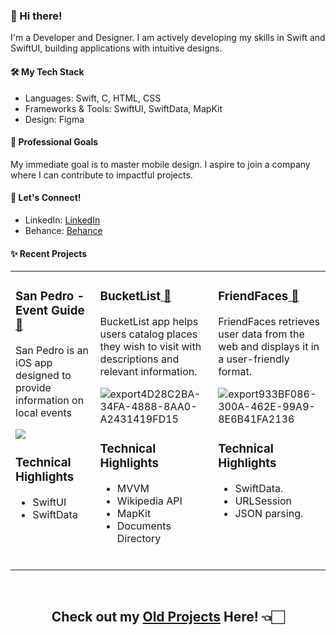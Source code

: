 ### 👋 Hi there!

I'm a Developer and Designer. I am actively developing my skills in Swift and SwiftUI, building applications with intuitive designs.

#### 🛠️ My Tech Stack
- Languages: Swift, C, HTML, CSS
- Frameworks & Tools: SwiftUI, SwiftData, MapKit
- Design: Figma

#### 🎯 Professional Goals
My immediate goal is to master mobile design. I aspire to join a company where I can contribute to impactful projects.

#### 🤝 Let's Connect!
- LinkedIn: [LinkedIn](https://www.linkedin.com/in/ricardo-nlo/)
- Behance: [Behance](https://www.behance.net/ricardolopezn/projects)

#### ✨ Recent Projects
<table>
<tr>
<td valign="top">

<h3>San Pedro - Event Guide<a href="https://github.com/ricardonovelot/SanPedroEventGuide"> 🔗</a></h3>  

San Pedro is an iOS app designed to provide information on local events

<img src="https://github.com/ricardonovelot/EventosSanPedro/assets/84286086/f582f6ef-5b37-4587-81c0-c827469adf5a">

### Technical Highlights

- SwiftUI
- SwiftData

<br>
</td>
  
<td valign="top">
  
<h3>BucketList<a href="https://github.com/ricardonovelot/BucketList"> 🔗</a></h3>  

BucketList app helps users catalog places they wish to visit with descriptions and relevant information.

![export4D28C2BA-34FA-4888-8AA0-A2431419FD15](https://github.com/ricardonovelot/Projects/assets/84286086/bd65c0aa-914a-491a-a00a-972ebadb5620)

### Technical Highlights

- MVVM
- Wikipedia API
- MapKit
- Documents Directory
<br>
</td>

<td valign="top">

<h3>FriendFaces<a href="https://github.com/ricardonovelot/FriendFaces"> 🔗</a></h3>  

FriendFaces retrieves user data from the web and displays it in a user-friendly format.

![export933BF086-300A-462E-99A9-8E6B41FA2136](https://github.com/ricardonovelot/FriendFaces/assets/84286086/f37784ef-9b1b-4041-acd3-60b0e5da563a)

### Technical Highlights

- SwiftData.
- URLSession
- JSON parsing.
<br>
</td>
</tr>
</table>



<br>
<h2 align="center">Check out my <a href="https://github.com/ricardonovelot/Projects">Old Projects</a> Here! 👈🏻</h2>
<br>


